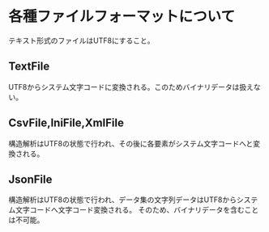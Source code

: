# 各種ファイルフォーマットについて

テキスト形式のファイルはUTF8にすること。

## TextFile

UTF8からシステム文字コードに変換される。このためバイナリデータは扱えない。

## CsvFile,IniFile,XmlFile

構造解析はUTF8の状態で行われ、その後に各要素がシステム文字コードへと変換される。

## JsonFile

構造解析はUTF8の状態で行われ、データ集の文字列データはUTF8からシステム文字コードへ文字コード変換される。
そのため、バイナリデータを含むことは不可能。
